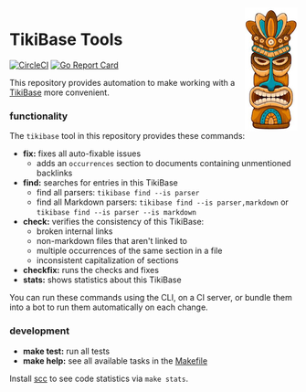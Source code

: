 <img src="tikibase.jpg" width="92" height="216" align="right">

# TikiBase Tools

[![CircleCI](https://circleci.com/gh/kevgo/tikibase.svg?style=shield)](https://circleci.com/gh/kevgo/tikibase)
[![Go Report Card](https://goreportcard.com/badge/github.com/kevgo/tikibase)](https://goreportcard.com/report/github.com/kevgo/tikibase)

This repository provides automation to make working with a
[TikiBase](documentation/tikibase.md) more convenient.

### functionality

The `tikibase` tool in this repository provides these commands:

- **fix:** fixes all auto-fixable issues
  - adds an `occurrences` section to documents containing unmentioned backlinks
- **find:** searches for entries in this TikiBase
  - find all parsers: `tikibase find --is parser`
  - find all Markdown parsers: `tikibase find --is parser,markdown` or
    `tikibase find --is parser --is markdown`
- **check:** verifies the consistency of this TikiBase:
  - broken internal links
  - non-markdown files that aren't linked to
  - multiple occurrences of the same section in a file
  - inconsistent capitalization of sections
- **checkfix:** runs the checks and fixes
- **stats:** shows statistics about this TikiBase

You can run these commands using the CLI, on a CI server, or bundle them into a
bot to run them automatically on each change.

### development

- **make test:** run all tests
- **make help:** see all available tasks in the [Makefile](Makefile)

Install [scc](https://github.com/boyter/scc) to see code statistics via
`make stats`.
